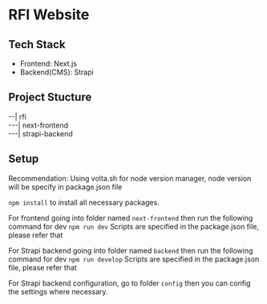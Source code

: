 # RFI Website

## Tech Stack

-   Frontend: Next.js
-   Backend(CMS): Strapi

## Project Stucture

--| rfi <br>
---| next-frontend <br>
---| strapi-backend

## Setup

Recommendation:
Using volta.sh for node version manager, node version will be specify in package.json file

`npm install` to install all necessary packages.

For frontend going into folder named `next-frontend` then run the following command for dev
`npm run dev`
Scripts are specified in the package.json file, please refer that

For Strapi backend going into folder named `backend` then run the following command for dev
`npm run develop`
Scripts are specified in the package.json file, please refer that

For Strapi backend configuration, go to folder `config` then you can config the settings where necessary.
